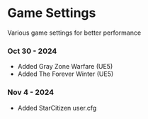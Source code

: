 # Game Settings
Various game settings for better performance

### Oct 30 - 2024
  - Added Gray Zone Warfare (UE5)
  - Added The Forever Winter (UE5)

### Nov 4 - 2024
  - Added StarCitizen user.cfg
